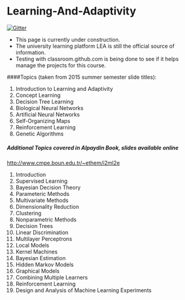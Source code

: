 Learning-And-Adaptivity
=======================
[![Gitter](https://badges.gitter.im/brsu/Learning-And-Adaptivity.svg)](https://gitter.im/brsu/Learning-And-Adaptivity?utm_source=badge&utm_medium=badge&utm_campaign=pr-badge)

- This page is currently under construction. 
- The university learning platform LEA is still the official source of information.
- Testing with classroom.github.com is being done to see if it helps manage the projects for this course.

####Topics (taken from 2015 summer semester slide titles):


1. Introduction to Learning and Adaptivity
2. Concept Learning
3. Decision Tree Learning
4. Biological Neural Networks
5. Artificial Neural Networks
6. Self-Organizing Maps
7. Reinforcement Learning
8. Genetic Algorithms


##### Additional Topics covered in Alpaydin Book, slides available online 
http://www.cmpe.boun.edu.tr/~ethem/i2ml2e

1. Introduction
2. Supervised Learning
3. Bayesian Decision Theory
4. Parameteric Methods
5. Multivariate Methods
6. Dimensionality Reduction
7. Clustering
8. Nonparametric Methods
9. Decision Trees
10. Linear Discrimination
11. Multilayer Perceptrons
12. Local Models
13. Kernel Machines
14. Bayesian Estimation
15. Hidden Markov Models
16. Graphical Models
17. Combining Multiple Learners
18. Reinforcement Learning
19. Design and Analysis of Machine Learning Experiments

